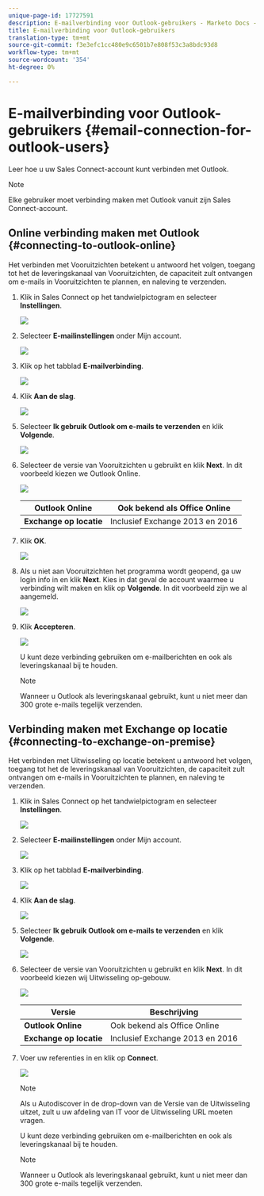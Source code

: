 ```yaml
---
unique-page-id: 17727591
description: E-mailverbinding voor Outlook-gebruikers - Marketo Docs - Productdocumentatie
title: E-mailverbinding voor Outlook-gebruikers
translation-type: tm+mt
source-git-commit: f3e3efc1cc480e9c6501b7e808f53c3a8bdc93d8
workflow-type: tm+mt
source-wordcount: '354'
ht-degree: 0%

---
```



# E-mailverbinding voor Outlook-gebruikers {#email-connection-for-outlook-users}

Leer hoe u uw Sales Connect-account kunt verbinden met Outlook.

>[!NOTE]
>
>Elke gebruiker moet verbinding maken met Outlook vanuit zijn Sales Connect-account.

## Online verbinding maken met Outlook {#connecting-to-outlook-online}

Het verbinden met Vooruitzichten betekent u antwoord het volgen, toegang tot het de leveringskanaal van Vooruitzichten, de capaciteit zult ontvangen om e-mails in Vooruitzichten te plannen, en naleving te verzenden.

1. Klik in Sales Connect op het tandwielpictogram en selecteer **Instellingen**.

   ![](assets/one.png)

1. Selecteer **E-mailinstellingen** onder Mijn account.

   ![](assets/two.png)

1. Klik op het tabblad **E-mailverbinding**.

   ![](assets/three.png)

1. Klik **Aan de slag**.

   ![](assets/four.png)

1. Selecteer **Ik gebruik Outlook om e-mails te verzenden** en klik **Volgende**.

   ![](assets/five-a.png)

1. Selecteer de versie van Vooruitzichten u gebruikt en klik **Next**. In dit voorbeeld kiezen we Outlook Online.

   ![](assets/six-a.png)

   | **Outlook Online** | Ook bekend als Office Online |
   |---|---|
   | **Exchange op locatie** | Inclusief Exchange 2013 en 2016 |

1. Klik **OK**.

   ![](assets/seven-a.png)

1. Als u niet aan Vooruitzichten het programma wordt geopend, ga uw login info in en klik **Next**. Kies in dat geval de account waarmee u verbinding wilt maken en klik op **Volgende**. In dit voorbeeld zijn we al aangemeld.

   ![](assets/eight-a.png)

1. Klik **Accepteren**.

   ![](assets/nine-a.png)

   U kunt deze verbinding gebruiken om e-mailberichten en ook als leveringskanaal bij te houden.

   >[!NOTE]
   >
   >Wanneer u Outlook als leveringskanaal gebruikt, kunt u niet meer dan 300 grote e-mails tegelijk verzenden.

## Verbinding maken met Exchange op locatie {#connecting-to-exchange-on-premise}

Het verbinden met Uitwisseling op locatie betekent u antwoord het volgen, toegang tot het de leveringskanaal van Vooruitzichten, de capaciteit zult ontvangen om e-mails in Vooruitzichten te plannen, en naleving te verzenden.

1. Klik in Sales Connect op het tandwielpictogram en selecteer **Instellingen**.

   ![](assets/one.png)

1. Selecteer **E-mailinstellingen** onder Mijn account.

   ![](assets/two.png)

1. Klik op het tabblad **E-mailverbinding**.

   ![](assets/three.png)

1. Klik **Aan de slag**.

   ![](assets/four.png)

1. Selecteer **Ik gebruik Outlook om e-mails te verzenden** en klik **Volgende**.

   ![](assets/five-a.png)

1. Selecteer de versie van Vooruitzichten u gebruikt en klik **Next**. In dit voorbeeld kiezen wij Uitwisseling op-gebouw.

   ![](assets/six-b.png)

   | Versie | Beschrijving |
   |---|---|
   | **Outlook Online** | Ook bekend als Office Online |
   | **Exchange op locatie** | Inclusief Exchange 2013 en 2016 |

1. Voer uw referenties in en klik op **Connect**.

   ![](assets/seven-b.png)

   >[!NOTE]
   >
   >Als u Autodiscover in de drop-down van de Versie van de Uitwisseling uitzet, zult u uw afdeling van IT voor de Uitwisseling URL moeten vragen.

   U kunt deze verbinding gebruiken om e-mailberichten en ook als leveringskanaal bij te houden.

   >[!NOTE]
   >
   >Wanneer u Outlook als leveringskanaal gebruikt, kunt u niet meer dan 300 grote e-mails tegelijk verzenden.
